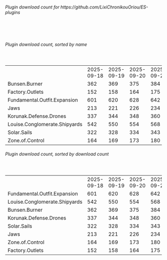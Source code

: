 <h6>Plugin download count for https://github.com/LixiChronikouOriou/ES-plugins</h6><br>
<br>
<h6>Plugin download count, sorted by name</h6><sub><sup><br>
<table>
	<tr>
		<td></td>
		<td>2025-09-18</td>
		<td>2025-09-19</td>
		<td>2025-09-20</td>
		<td>2025-09-21</td>
		<td>2025-09-22</td>
		<td>2025-09-23</td>
		<td>2025-09-24</td>
		<td>today +</td>
	</tr>
	<tr>
		<td>Bunsen.Burner</td>
		<td>362</td>
		<td>369</td>
		<td>375</td>
		<td>384</td>
		<td>390</td>
		<td>395</td>
		<td>399</td>
		<td>+ 4</td>
	</tr>
	<tr>
		<td>Factory.Outlets</td>
		<td>152</td>
		<td>158</td>
		<td>164</td>
		<td>175</td>
		<td>180</td>
		<td>189</td>
		<td>193</td>
		<td>+ 4</td>
	</tr>
	<tr>
		<td>Fundamental.Outfit.Expansion</td>
		<td>601</td>
		<td>620</td>
		<td>628</td>
		<td>642</td>
		<td>649</td>
		<td>660</td>
		<td>666</td>
		<td>+ 6</td>
	</tr>
	<tr>
		<td>Jaws</td>
		<td>213</td>
		<td>221</td>
		<td>226</td>
		<td>234</td>
		<td>239</td>
		<td>246</td>
		<td>251</td>
		<td>+ 5</td>
	</tr>
	<tr>
		<td>Korunak.Defense.Drones</td>
		<td>337</td>
		<td>344</td>
		<td>348</td>
		<td>360</td>
		<td>365</td>
		<td>370</td>
		<td>374</td>
		<td>+ 4</td>
	</tr>
	<tr>
		<td>Louise.Conglomerate.Shipyards</td>
		<td>542</td>
		<td>550</td>
		<td>554</td>
		<td>568</td>
		<td>574</td>
		<td>579</td>
		<td>583</td>
		<td>+ 4</td>
	</tr>
	<tr>
		<td>Solar.Sails</td>
		<td>322</td>
		<td>328</td>
		<td>334</td>
		<td>343</td>
		<td>348</td>
		<td>355</td>
		<td>361</td>
		<td>+ 6</td>
	</tr>
	<tr>
		<td>Zone.of.Control</td>
		<td>164</td>
		<td>169</td>
		<td>173</td>
		<td>180</td>
		<td>186</td>
		<td>193</td>
		<td>199</td>
		<td>+ 6</td>
	</tr>
</table>
</sub></sup>
<h6>Plugin download count, sorted by download count</h6><sub><sup><br>
<table>
	<tr>
		<td></td>
		<td>2025-09-18</td>
		<td>2025-09-19</td>
		<td>2025-09-20</td>
		<td>2025-09-21</td>
		<td>2025-09-22</td>
		<td>2025-09-23</td>
		<td>2025-09-24</td>
		<td>today +</td>
	</tr>
	<tr>
		<td>Fundamental.Outfit.Expansion</td>
		<td>601</td>
		<td>620</td>
		<td>628</td>
		<td>642</td>
		<td>649</td>
		<td>660</td>
		<td>666</td>
		<td>+ 6</td>
	</tr>
	<tr>
		<td>Louise.Conglomerate.Shipyards</td>
		<td>542</td>
		<td>550</td>
		<td>554</td>
		<td>568</td>
		<td>574</td>
		<td>579</td>
		<td>583</td>
		<td>+ 4</td>
	</tr>
	<tr>
		<td>Bunsen.Burner</td>
		<td>362</td>
		<td>369</td>
		<td>375</td>
		<td>384</td>
		<td>390</td>
		<td>395</td>
		<td>399</td>
		<td>+ 4</td>
	</tr>
	<tr>
		<td>Korunak.Defense.Drones</td>
		<td>337</td>
		<td>344</td>
		<td>348</td>
		<td>360</td>
		<td>365</td>
		<td>370</td>
		<td>374</td>
		<td>+ 4</td>
	</tr>
	<tr>
		<td>Solar.Sails</td>
		<td>322</td>
		<td>328</td>
		<td>334</td>
		<td>343</td>
		<td>348</td>
		<td>355</td>
		<td>361</td>
		<td>+ 6</td>
	</tr>
	<tr>
		<td>Jaws</td>
		<td>213</td>
		<td>221</td>
		<td>226</td>
		<td>234</td>
		<td>239</td>
		<td>246</td>
		<td>251</td>
		<td>+ 5</td>
	</tr>
	<tr>
		<td>Zone.of.Control</td>
		<td>164</td>
		<td>169</td>
		<td>173</td>
		<td>180</td>
		<td>186</td>
		<td>193</td>
		<td>199</td>
		<td>+ 6</td>
	</tr>
	<tr>
		<td>Factory.Outlets</td>
		<td>152</td>
		<td>158</td>
		<td>164</td>
		<td>175</td>
		<td>180</td>
		<td>189</td>
		<td>193</td>
		<td>+ 4</td>
	</tr>
</table>
</sub></sup>
